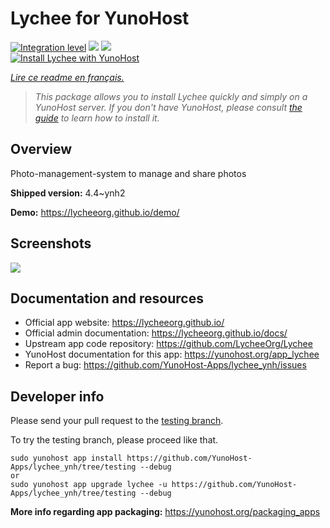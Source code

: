 <!--
N.B.: This README was automatically generated by https://github.com/YunoHost/apps/tree/master/tools/README-generator
It shall NOT be edited by hand.
-->

# Lychee for YunoHost

[![Integration level](https://dash.yunohost.org/integration/lychee.svg)](https://dash.yunohost.org/appci/app/lychee) ![](https://ci-apps.yunohost.org/ci/badges/lychee.status.svg) ![](https://ci-apps.yunohost.org/ci/badges/lychee.maintain.svg)  
[![Install Lychee with YunoHost](https://install-app.yunohost.org/install-with-yunohost.svg)](https://install-app.yunohost.org/?app=lychee)

*[Lire ce readme en français.](./README_fr.md)*

> *This package allows you to install Lychee quickly and simply on a YunoHost server.
If you don't have YunoHost, please consult [the guide](https://yunohost.org/#/install) to learn how to install it.*

## Overview

Photo-management-system to manage and share photos

**Shipped version:** 4.4~ynh2

**Demo:** https://lycheeorg.github.io/demo/

## Screenshots

![](./doc/screenshots/screenshot.jpg)

## Documentation and resources

* Official app website: https://lycheeorg.github.io/
* Official admin documentation: https://lycheeorg.github.io/docs/
* Upstream app code repository: https://github.com/LycheeOrg/Lychee
* YunoHost documentation for this app: https://yunohost.org/app_lychee
* Report a bug: https://github.com/YunoHost-Apps/lychee_ynh/issues

## Developer info

Please send your pull request to the [testing branch](https://github.com/YunoHost-Apps/lychee_ynh/tree/testing).

To try the testing branch, please proceed like that.
```
sudo yunohost app install https://github.com/YunoHost-Apps/lychee_ynh/tree/testing --debug
or
sudo yunohost app upgrade lychee -u https://github.com/YunoHost-Apps/lychee_ynh/tree/testing --debug
```

**More info regarding app packaging:** https://yunohost.org/packaging_apps